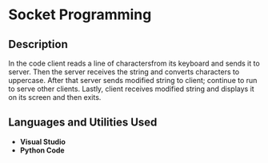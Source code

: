 <h1>Socket Programming  </h1>

<h2>Description</h2>
In the code client reads a line of charactersfrom its keyboard and sends it to server. Then the server receives the string and converts characters to uppercase. After that server sends modified string to client; continue to run to serve other clients. Lastly, client receives modified string and displays it on its screen and then exits.
<br />


<h2>Languages and Utilities Used</h2>

- <b>Visual Studio</b> 
- <b>Python Code</b>
